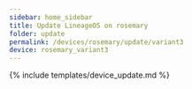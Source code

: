 ```yaml
---
sidebar: home_sidebar
title: Update LineageOS on rosemary
folder: update
permalink: /devices/rosemary/update/variant3
device: rosemary_variant3
---
```

{% include templates/device_update.md %}
